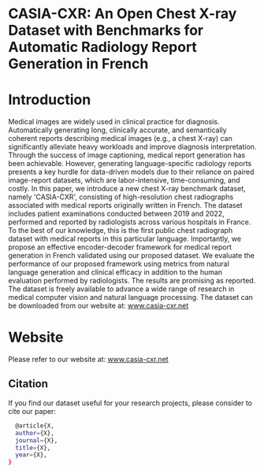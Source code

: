 # CASIA-CXR: An Open Chest X-ray Dataset with Benchmarks for Automatic Radiology Report Generation in French

# Introduction
Medical images are widely used in clinical practice for diagnosis. Automatically generating long, clinically accurate, and semantically coherent reports describing medical images (e.g., a chest X-ray) can significantly alleviate heavy workloads and improve diagnosis interpretation. Through the success of image captioning, medical report generation has been achievable. However, generating language-specific radiology reports presents a key hurdle for data-driven models due to their reliance on paired image-report datasets, which are labor-intensive, time-consuming, and costly. In this paper, we introduce a new chest X-ray benchmark dataset, namely 'CASIA-CXR', consisting of high-resolution chest radiographs associated with medical reports originally written in French. The dataset includes patient examinations conducted between 2019 and 2022, performed and reported by radiologists across various hospitals in France. To the best of our knowledge, this is the first public chest radiograph dataset with medical reports in this particular language. Importantly, we propose an effective encoder-decoder framework for medical report generation in French validated using our proposed dataset. We evaluate the performance of our proposed framework using metrics from natural language generation and clinical efficacy in addition to the human evaluation performed by radiologists. The results are promising as reported. The dataset is freely available to advance a wide range of research in medical computer vision and natural language processing. The dataset can be downloaded from our website at: www.casia-cxr.net


# Website
Please refer to our website at: www.casia-cxr.net

## Citation
If you find our dataset useful for your research projects, please consider to cite our paper:

```bash
  @article{X,
  author={X},
  journal={X}, 
  title={X}, 
  year={X},
}
```

